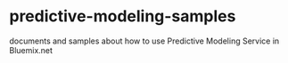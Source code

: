 # predictive-modeling-samples
documents and samples about how to use Predictive Modeling Service in Bluemix.net
